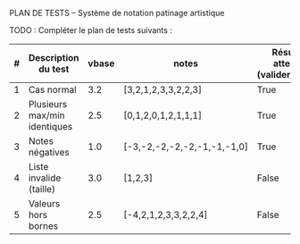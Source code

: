 PLAN DE TESTS – Système de notation patinage artistique

TODO : Compléter le plan de tests suivants : 

| # | Description du test          | vbase | notes                       | Résultat attendu (valider_notes) | Résultat obtenu (valider_notes) | Résultat attendu (calculer_points) | Résultat obtenu (calculer_points) |
|---|------------------------------|-------|-----------------------------|----------------------------------|---------------------------------|------------------------------------|-----------------------------------|
| 1 | Cas normal                   | 3.2   | [3,2,1,2,3,3,2,2,3]         | True                             | True                            | 5.628571428571428                  | 5.628571428571428                 |
| 2 | Plusieurs max/min identiques | 2.5   | [0,1,2,0,1,2,1,1,1]         | True                             | True                            | 3.5                                | 3.5                               |
| 3 | Notes négatives              | 1.0   | [-3,-2,-2,-2,-2,-1,-1,-1,0] | True                             | True                            | -0.5714285714285714                | -0.5714285714285714               |
| 4 | Liste invalide (taille)      | 3.0   | [1,2,3]                     | False                            | False                           | Erreur                             | Erreur                            |
| 5 | Valeurs hors bornes          | 2.5   | [-4,2,1,2,3,3,2,2,4]        | False                            | False                           | Erreur                             | Erreur                            |

